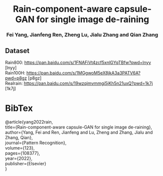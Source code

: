 #  <center> Rain-component-aware capsule-GAN for single image de-raining
### <center> Fei Yang, Jianfeng Ren, Zheng Lu, Jialu Zhang and Qian Zhang

## Dataset
Rain800: https://pan.baidu.com/s/1FNAFiVt4zcf5xnlGYqTBfw?pwd=lnyy [lnyy]  
Rain100H: https://pan.baidu.com/s/1MGgwoM5eX8jkA3a3PATV6A?pwd=p8gz [p8gz]  
Realrain: https://pan.baidu.com/s/19wzqimvmmgi5jKh5n21uxQ?pwd=1k7j [1k7j]

# BibTex
@article{yang2022rain,  
  title={Rain-component-aware capsule-GAN for single image de-raining},  
  author={Yang, Fei and Ren, Jianfeng and Lu, Zheng and Zhang, Jialu and Zhang, Qian},  
  journal={Pattern Recognition},  
  volume={123},  
  pages={108377},  
  year={2022},  
  publisher={Elsevier}  
}








